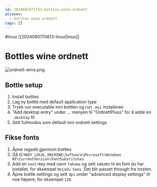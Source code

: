 ```yaml
---
id: 20240825T1743-bottles-wine-ordnett
aliases:
  - bottles wine ordnett
tags: []
---
```


#linux [[20240901T0613-linux|linux]]

# Bottles wine ordnett

![ordnett-wine.png](Assets/ordnett-wine.png)

## Bottle setup

1. Install bottles
2. Lag ny bottle med default application type
3. Trykk run executable inni bottlen og run `.msi` installeren
4. "Add desktop entry" under ... menyen til "OrdnettPluss" for å adde en `.desktop` fil
5. Sett fullmodus som default inni ordnett settings

## Fikse fonts

1. Åpne regedit gjennom bottles
2. Gå til `HKEY_LOCAL_MACHINE\Software\Microsoft\Windows NT\CurrentVersion\FontSubstitutes`
3. Add en `text`-key med navn `Tahoma` og sett valuen til en font du har installet, for eksempel `DejaVu Sans`. Det blir passet through fra hosten.
4. Åpne bottle settings og sett `dpi` under "advanced display settings" til noe høyere, for eksempel `128`.

